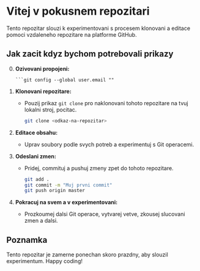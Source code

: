 
# Vitej v pokusnem repozitari
Tento repozitar slouzi k experimentovani s procesem klonovani a editace pomoci vzdaleneho repozitare na platforme GitHub.
## Jak zacit kdyz bychom potrebovali prikazy
0. **Ozivovani propojeni:**
     ```git config --global user.name ""
     ```git config --global user.email ""

1. **Klonovani repozitare:**
   - Pouzij prikaz `git clone` pro naklonovani tohoto repozitare na tvuj lokalni stroj, pocitac.
     ```bash
     git clone <odkaz-na-repozitar>
     ```

2. **Editace obsahu:**
   - Uprav soubory podle svych potreb a experimentuj s Git operacemi.

3. **Odeslani zmen:**
   - Pridej, commituj a pushuj zmeny zpet do tohoto repozitare.
     ```bash
     git add .
     git commit -m "Muj prvni commit"
     git push origin master
     ```

4. **Pokracuj na svem a v experimentovani:**
   - Prozkoumej dalsi Git operace, vytvarej vetve, zkousej slucovani zmen a dalsi.

## Poznamka
Tento repozitar je zamerne ponechan skoro prazdny, aby slouzil experimentum.
Happy coding!

